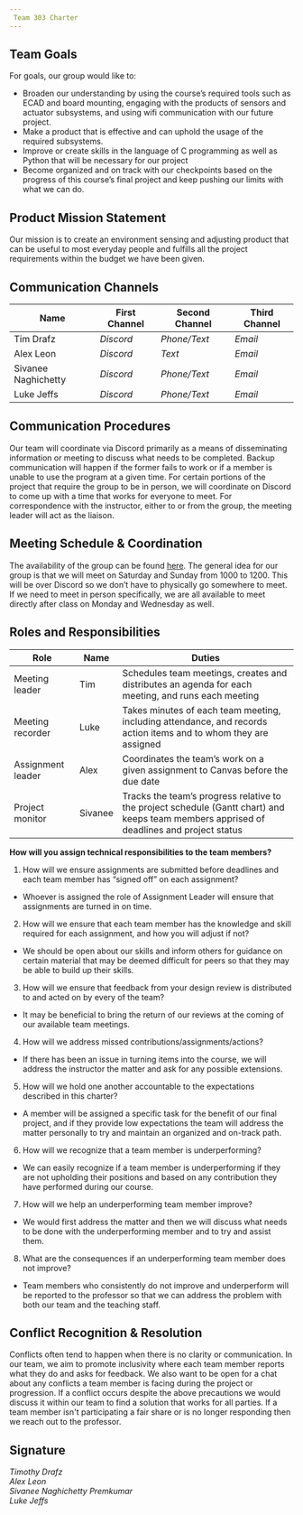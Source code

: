 ```yaml
---
 Team 303 Charter
---
```


## Team Goals <br />
For goals, our group would like to: <br />
* Broaden our understanding by using the course’s required tools such as ECAD and board mounting, engaging with the products of sensors and actuator subsystems, and using wifi communication with our future project.
* Make a product that is effective and can uphold the usage of the required subsystems.
* Improve or create skills in the language of C programming as well as Python that will be necessary for our project
* Become organized and on track with our checkpoints based on the progress of this course’s final project and keep pushing our limits with what we can do.

## Product Mission Statement <br />
Our mission is to create an environment sensing and adjusting product that can be useful to most everyday people and fulfills all the project requirements within the budget we have been given.

## Communication Channels

| Name | First Channel | Second Channel | Third Channel |
| ---- | ------------- | -------------- | ------------- |
| Tim Drafz | _Discord_ | _Phone/Text_ | _Email_ |
| Alex Leon | _Discord_ | _Text_ | _Email_ |
| Sivanee Naghichetty | _Discord_ | _Phone/Text_ | _Email_ |
| Luke Jeffs | _Discord_ | _Phone/Text_ | _Email_ |

## Communication Procedures <br />
Our team will coordinate via Discord primarily as a means of disseminating information or meeting to discuss what needs to be completed. 
Backup communication will happen if the former fails to work or if a member is unable to use the program at a given time. 
For certain portions of the project that require the group to be in person, we will coordinate on Discord to come up with a time that works for everyone to meet. 
For correspondence with the instructor, either to or from the group, the meeting leader will act as the liaison.

## Meeting Schedule & Coordination <br />
The availability of the group can be found [here](https://docs.google.com/spreadsheets/d/1M7a3bRtry3gzHTWpnxGkQDdC6XeBn9dR/edit?gid=1073949456#gid=1073949456).
The general idea for our group is that we will meet on Saturday and Sunday from 1000 to 1200. 
This will be over Discord so we don’t have to physically go somewhere to meet. 
If we need to meet in person specifically, we are all available to meet directly after class on Monday and Wednesday as well.

## Roles and Responsibilities

| Role | Name | Duties |
| ---- | ---- | ------ |
| Meeting leader | Tim | Schedules team meetings, creates and distributes an agenda for each meeting, and runs each meeting |
| Meeting recorder | Luke | Takes minutes of each team meeting, including  attendance, and records action items and to whom they  are assigned |
| Assignment leader | Alex | Coordinates the team’s work on a given assignment to Canvas before the due date |
| Project monitor | Sivanee | Tracks the team’s progress relative to the project schedule (Gantt chart) and keeps team members apprised of deadlines and project status |


**How will you assign technical responsibilities to the team members?** <br />
1. How will we ensure assignments are submitted before deadlines and each team member has “signed off” on each assignment?
  * Whoever is assigned the role of Assignment Leader will ensure that assignments are turned in on time.

2. How will we ensure that each team member has the knowledge and skill required for each assignment, and how you will adjust if not?
  * We should be open about our skills and inform others for guidance on certain material that may be deemed difficult for peers so that they may be able to build up their skills.

3. How will we ensure that feedback from your design review is distributed to and acted on by every of the team?
  * It may be beneficial to bring the return of our reviews at the coming of our available team meetings.

4. How will we address missed contributions/assignments/actions?
  * If there has been an issue in turning items into the course, we will address the instructor the matter and ask for any possible extensions.

5. How will we hold one another accountable to the expectations described in this charter?
  * A member will be assigned a specific task for the benefit of our final project, and if they provide low expectations the team will address the matter personally to try and maintain an organized and on-track path.

6. How will we recognize that a team member is underperforming?
  * We can easily recognize if a team member is underperforming if they are not upholding their positions and based on any contribution they have performed during our course.

7. How will we help an underperforming team member improve?
  * We would first address the matter and then we will discuss what needs to be done with the underperforming member and to try and assist them.

8. What are the consequences if an underperforming team member does not improve?
  * Team members who consistently do not improve and underperform will be reported to the professor so that we can address the problem with both our team and the teaching staff.

## Conflict Recognition & Resolution <br />
Conflicts often tend to happen when there is no clarity or communication.
In our team, we aim to promote inclusivity where each team member reports what they do and asks for feedback. 
We also want to be open for a chat about any conflicts a team member is facing during the project or progression. 
If a conflict occurs despite the above precautions we would discuss it within our team to find a solution that works for all parties. 
If a team member isn't participating a fair share or is no longer responding then we reach out to the professor. 

## Signature <br />
_Timothy Drafz_ <br />
_Alex Leon_ <br />
_Sivanee Naghichetty Premkumar_ <br />
_Luke Jeffs_ 
